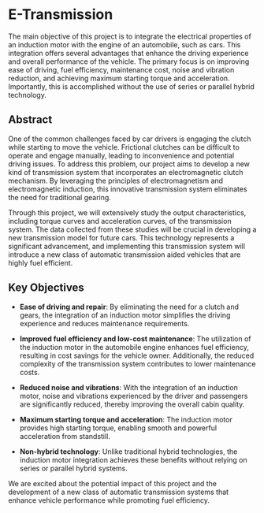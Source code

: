 # E-Transmission

The main objective of this project is to integrate the electrical properties of an induction motor with the engine of an automobile, such as cars. This integration offers several advantages that enhance the driving experience and overall performance of the vehicle. The primary focus is on improving ease of driving, fuel efficiency, maintenance cost, noise and vibration reduction, and achieving maximum starting torque and acceleration. Importantly, this is accomplished without the use of series or parallel hybrid technology.

## **Abstract**
One of the common challenges faced by car drivers is engaging the clutch while starting to move the vehicle. Frictional clutches can be difficult to operate and engage manually, leading to inconvenience and potential driving issues. To address this problem, our project aims to develop a new kind of transmission system that incorporates an electromagnetic clutch mechanism. By leveraging the principles of electromagnetism and electromagnetic induction, this innovative transmission system eliminates the need for traditional gearing.

Through this project, we will extensively study the output characteristics, including torque curves and acceleration curves, of the transmission system. The data collected from these studies will be crucial in developing a new transmission model for future cars. This technology represents a significant advancement, and implementing this transmission system will introduce a new class of automatic transmission aided vehicles that are highly fuel efficient.

## **Key Objectives**
* **Ease of driving and repair**: By eliminating the need for a clutch and gears, the integration of an induction motor simplifies the driving experience and reduces maintenance requirements.

* **Improved fuel efficiency and low-cost maintenance**: The utilization of the induction motor in the automobile engine enhances fuel efficiency, resulting in cost savings for the vehicle owner. Additionally, the reduced complexity of the transmission system contributes to lower maintenance costs.

* **Reduced noise and vibrations**: With the integration of an induction motor, noise and vibrations experienced by the driver and passengers are significantly reduced, thereby improving the overall cabin quality.

* **Maximum starting torque and acceleration**: The induction motor provides high starting torque, enabling smooth and powerful acceleration from standstill.

* **Non-hybrid technology**: Unlike traditional hybrid technologies, the induction motor integration achieves these benefits without relying on series or parallel hybrid systems.

We are excited about the potential impact of this project and the development of a new class of automatic transmission systems that enhance vehicle performance while promoting fuel efficiency.
